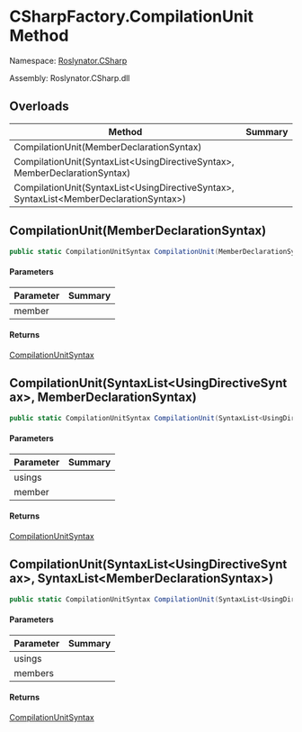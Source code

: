 # CSharpFactory\.CompilationUnit Method

Namespace: [Roslynator.CSharp](../../README.md)

Assembly: Roslynator\.CSharp\.dll

## Overloads

| Method | Summary |
| ------ | ------- |
| CompilationUnit\(MemberDeclarationSyntax\) | |
| CompilationUnit\(SyntaxList\<UsingDirectiveSyntax>, MemberDeclarationSyntax\) | |
| CompilationUnit\(SyntaxList\<UsingDirectiveSyntax>, SyntaxList\<MemberDeclarationSyntax>\) | |

## CompilationUnit\(MemberDeclarationSyntax\)

```csharp
public static CompilationUnitSyntax CompilationUnit(MemberDeclarationSyntax member)
```

#### Parameters

| Parameter | Summary |
| --------- | ------- |
| member | |

#### Returns

[CompilationUnitSyntax](https://docs.microsoft.com/en-us/dotnet/api/microsoft.codeanalysis.csharp.syntax.compilationunitsyntax)


## CompilationUnit\(SyntaxList\<UsingDirectiveSyntax>, MemberDeclarationSyntax\)

```csharp
public static CompilationUnitSyntax CompilationUnit(SyntaxList<UsingDirectiveSyntax> usings, MemberDeclarationSyntax member)
```

#### Parameters

| Parameter | Summary |
| --------- | ------- |
| usings | |
| member | |

#### Returns

[CompilationUnitSyntax](https://docs.microsoft.com/en-us/dotnet/api/microsoft.codeanalysis.csharp.syntax.compilationunitsyntax)


## CompilationUnit\(SyntaxList\<UsingDirectiveSyntax>, SyntaxList\<MemberDeclarationSyntax>\)

```csharp
public static CompilationUnitSyntax CompilationUnit(SyntaxList<UsingDirectiveSyntax> usings, SyntaxList<MemberDeclarationSyntax> members)
```

#### Parameters

| Parameter | Summary |
| --------- | ------- |
| usings | |
| members | |

#### Returns

[CompilationUnitSyntax](https://docs.microsoft.com/en-us/dotnet/api/microsoft.codeanalysis.csharp.syntax.compilationunitsyntax)


